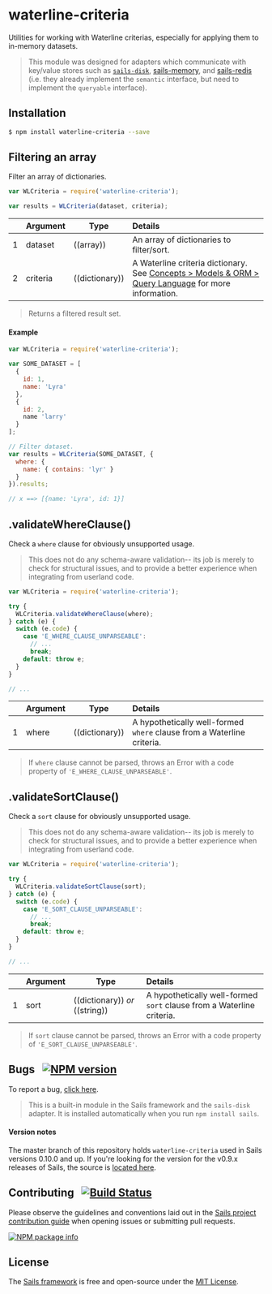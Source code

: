 # waterline-criteria

Utilities for working with Waterline criterias, especially for applying them to in-memory datasets.

> This module was designed for adapters which communicate with key/value stores such as [`sails-disk`](https://github.com/balderdashy/sails-disk), [sails-memory](https://github.com/balderdashy/sails-memory), and [sails-redis](https://github.com/balderdashy/sails-redis) (i.e. they already implement the `semantic` interface, but need to implement the `queryable` interface).


## Installation

```sh
$ npm install waterline-criteria --save
```

## Filtering an array

Filter an array of dictionaries.

```javascript
var WLCriteria = require('waterline-criteria');

var results = WLCriteria(dataset, criteria);
```

|   |         Argument           | Type                           | Details                                                           |
|---|:-------------------------- | ------------------------------ |:----------------------------------------------------------------- |
| 1 | dataset                    | ((array))                      | An array of dictionaries to filter/sort.
| 2 | criteria                   | ((dictionary))                 | A Waterline criteria dictionary.  See [Concepts > Models & ORM > Query Language](http://sailsjs.com/documentation/concepts/models-and-orm/query-language) for more information.


> Returns a filtered result set.


#### Example

```js
var WLCriteria = require('waterline-criteria');

var SOME_DATASET = [
  {
    id: 1,
    name: 'Lyra'
  },
  {
    id: 2,
    name 'larry'
  }
];

// Filter dataset.
var results = WLCriteria(SOME_DATASET, {
  where: {
    name: { contains: 'lyr' }
  }
}).results;

// x ==> [{name: 'Lyra', id: 1}]
```


## .validateWhereClause()

Check a `where` clause for obviously unsupported usage.

> This does not do any schema-aware validation-- its job is merely to check for structural issues, and to provide a better experience when integrating from userland code.

```javascript
var WLCriteria = require('waterline-criteria');

try {
  WLCriteria.validateWhereClause(where);
} catch (e) {
  switch (e.code) {
    case 'E_WHERE_CLAUSE_UNPARSEABLE':
      // ...
      break;
    default: throw e;
  }
}

// ...
```


|   |         Argument           | Type                | Details                                                           |
|---|:-------------------------- | ------------------- |:----------------------------------------------------------------- |
| 1 | where                      | ((dictionary))      | A hypothetically well-formed `where` clause from a Waterline criteria.


> If `where` clause cannot be parsed, throws an Error with a code property of `'E_WHERE_CLAUSE_UNPARSEABLE'`.


## .validateSortClause()

Check a `sort` clause for obviously unsupported usage.

> This does not do any schema-aware validation-- its job is merely to check for structural issues, and to provide a better experience when integrating from userland code.

```javascript
var WLCriteria = require('waterline-criteria');

try {
  WLCriteria.validateSortClause(sort);
} catch (e) {
  switch (e.code) {
    case 'E_SORT_CLAUSE_UNPARSEABLE':
      // ...
      break;
    default: throw e;
  }
}

// ...
```


|   |         Argument           | Type                           | Details                                                           |
|---|:-------------------------- | ------------------------------ |:----------------------------------------------------------------- |
| 1 | sort                       | ((dictionary)) _or_ ((string)) | A hypothetically well-formed `sort` clause from a Waterline criteria.


> If `sort` clause cannot be parsed, throws an Error with a code property of `'E_SORT_CLAUSE_UNPARSEABLE'`.




## Bugs &nbsp; [![NPM version](https://badge.fury.io/js/waterline-criteria.svg)](http://npmjs.com/package/waterline-criteria)

To report a bug, [click here](http://sailsjs.com/bugs).

> This is a built-in module in the Sails framework and the `sails-disk` adapter.  It is installed automatically when you run `npm install sails`.

#### Version notes

The master branch of this repository holds `waterline-criteria` used in Sails versions 0.10.0 and up.  If you're looking for the version for the v0.9.x releases of Sails, the source is [located here](https://github.com/balderdashy/waterline-criteria/releases/tag/v0.9.7).

## Contributing &nbsp; [![Build Status](https://travis-ci.org/balderdashy/waterline-criteria.svg?branch=master)](https://travis-ci.org/balderdashy/waterline-criteria)

Please observe the guidelines and conventions laid out in the [Sails project contribution guide](http://sailsjs.com/documentation/contributing) when opening issues or submitting pull requests.

[![NPM package info](https://nodei.co/npm/waterline-criteria.png?downloads=true)](http://npmjs.com/package/waterline-criteria)

## License

The [Sails framework](http://sailsjs.com) is free and open-source under the [MIT License](http://sailsjs.com/license).
